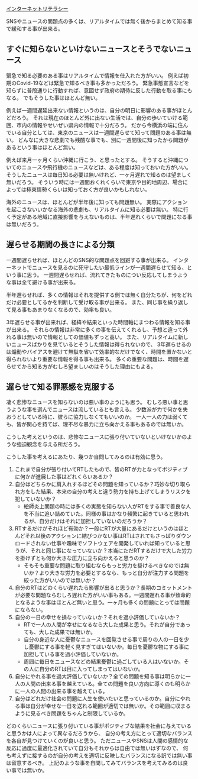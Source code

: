 [インターネットリテラシー](%E3%82%A4%E3%83%B3%E3%82%BF%E3%83%BC%E3%83%8D%E3%83%83%E3%83%88%E3%83%AA%E3%83%86%E3%83%A9%E3%82%B7%E3%83%BC.md)

SNSやニュースの問題点の多くは、リアルタイムでは無く後からまとめて知る事で緩和する事が出来る。

## すぐに知らないといけないニュースとそうでないニュース

緊急で知る必要のある事はリアルタイムで情報を仕入れた方がいい。
例えば初期のCovid-19などは緊急で知るべき事も多かっただろう。
緊急事態宣言などを知らずに普段通りに行動すれば、意図せず政府の期待に反した行動を取る事にもなる。
でもそうした事はほとんど無い。

例えば一週間遅延出来ない情報というのは、自分の明日に影響のある事がほとんどだろう。
それは現在のほとんど外に出ない生活では、自分の歩いていける範囲、市内の情報やせいぜい県内の情報で十分だろう。
だから今横浜の端に住んでいる自分としては、東京のニュースは一週間遅らせて知って問題のある事は無い。
どんなに大きな悲劇でも残酷な事でも、別に一週間後に知ったから問題があるという事はほとんど無い。

例えば来月一ヶ月くらい沖縄に行こう、と思ったとする。
そうすると沖縄についてのニュースや飛行機のニュースなどは、ある程度は知っておいた方がいい。
そうしたニュースは毎日知る必要は無いけれど、一ヶ月遅れで知るのは望ましく無いだろう。
そういう時には一週間おくれくらいで東京や目的地周辺、場合によっては極東情勢くらいは知っておく方が良いかもしれない。

海外のニュースは、ほとんどが半年後に知っても問題無い。
実際にアクションを起こさないいかなる海外の悲劇も、リアルタイムに知る必要は無い。
特に行く予定がある地域に直接影響を与えないものは、半年遅れくらいで問題になる事は無いだろう。

## 遅らせる期間の長さによる分類

一週間遅らせれば、ほとんどのSNS的な問題点を回避する事が出来る。
インターネットでニュースを見るのに死守したい最低ラインが一週間遅らせて知る、という事に思う。
一週間遅らせれば、流れてきたものについ反応してしまうような事は全て避ける事が出来る。

半年遅らせれば、多くの情報はそれを提供する側では無く自分たちが、何をどれだけ必要としてるかを判断して受け取る事が出来る。
また、同じ事を繰り返して見る事もあまりなくなるので、効率も良い。

3年遅らせる事が出来れば、経緯や結果といった時間軸にまつわる情報を知る事が出来る。
それらの情報は非常に多くの事を伝えてくれるし、予想と違って外れる事は無いので情報としての価値もずっと高い。
また、リアルタイムに新しいニュースばかりを見ているとそうした情報は得られないので、
3年遅らせるのは煽動やバイアスを避けて無駄を省いて効率的なだけでなく、時間を置かないと得られないより重要な情報を得る事も出来る。
多くの重要な問題は、時間を遅らせてから知る方がむしろ望ましいのはそうした理由にもよる。

## 遅らせて知る罪悪感を克服する

凄く悲惨なニュースを知らないのは悪い事のようにも思う。
むしろ悪い事と思うような事を選んでニュースは流しているとも言える。
少数派が力で何かを失おうとしている時に、彼らに協力しなくてもいいのか。
一人一人の力は弱くても、皆が関心を持てば、理不尽な暴力に立ち向かえる事もあるのでは無いか。

こうした考えというのは、悲惨なニュースに張り付いていないといけないかのような強迫観念を与える所だろう。

こうした事を考えるにあたり、幾つか自問してみるのは有効に思う。

1. これまで自分が張り付いてRTしたもので、皆のRTが力となってポジティブに何かが進展した事はどれくらいあるか？
2. 自分はどちらかに肩入れするほどその問題を知っているか？巧妙な切り取られ方をした結果、本来の自分の考えと違う勢力を持ち上げてしまうリスクを犯していないか？
   - 絵師炎上問題の時には多くの実態を知らない人がRTをする事で善良な人を不当に追い詰めていた。同様の事はかなり頻繁に起きていると思われるが、自分だけはそれに加担していないのだろうか？
3. RTするだけがそれほど有効か？一般にRTが大量にあるだけというのはほとんどそれ以後のアクションに結びつかない事はRTはされてもさっぱりダウンロードされない仕事や趣味でソフトウェアを開発していれば知っていると思うが、それと同じ事になっていないか？本当にただRTするだけで大した労力を掛けずとも何か大きな圧力に立ち向かえると思うのか？
    - そもそも重要な問題に取り組むならもっと労力を掛けるべきなのでは無いか？より大きな労力を必要とするなら、もっと自分が注力する問題を絞った方がいいのでは無いか？
4. 自分のRTはどのくらい遅れたら影響が出ると思うか？長期のコミットメントが必要な問題ならむしろ遅れた方がいい事もある。一週間遅れる事が致命的となるような事はほとんど無いと思う。一ヶ月も多くの問題にとっては問題にならない。
5. 自分の一日の幸せを損なっていないか？それを過小評価していないか？
   - RTで一人の人間が幸せになるなら大した成果と思う。それが自分であっても、大した成果では無いか。
   - 自分の身近な人に憂鬱なニュースを回覧させる事で周りの人の一日を少し憂鬱にする事を軽く見すぎてはいないか。毎日を憂鬱な物にする事に加担している事を過小評価していないか。
   - 周囲に毎日をニュースなどの結果憂鬱に過ごしている人はいないか。その人に自分のRTは目に入ってしまってはいないか。
6. 自分にやれる事を過大評価していないか？全ての問題を知る事は明らかに一人の人間の出来る事を越えている。全ての問題を良い方向に導くのも明らかに一人の人間の出来る事を越えている。
7. 自分はどれだけ社会の問題に人生を使いたいと思っているのか。自分にやれる事は自分が幸せな一日を送れる範囲が適切では無いか。その範囲に収まるように見るべき問題をちゃんと制限しているか。

どのくらいニュースに張り付いている事がポジティブな結果を社会に与えていると思うかは人によって異なるだろうから、
自分の考え方にとって適切なバランスを各自が見つけていくのが良いと思う。
ただニュースやSNSは人間の感情的な反応に過度に最適化されていて自分もそれからは自由では無いはずなので、
何も考えずに接するのが自分の考えを適切に反映したバランスになる訳では無い事は留意するべき。
上記のような事を自問してみてバランスを考えてみるのは良い事では無いか。